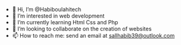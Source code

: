 - 👋 Hi, I’m @Habiboulahitech
- 👀 I’m interested in web development
- 🌱 I’m currently learning Html Css and Php
- 💞️ I’m looking to collaborate on the creation of websites
- 📫 How to reach me: send an email at sallhabib39@outlook.com

<!---
Habiboulahitech/Habiboulahitech is a ✨ special ✨ repository because its `README.md` (this file) appears on your GitHub profile.
You can click the Preview link to take a look at your changes.
--->
